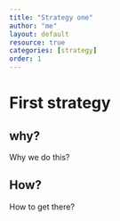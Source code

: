 ```yaml
---
title: "Strategy one"
author: "me"
layout: default
resource: true 
categories: [strategy]
order: 1
---
```


# First strategy

## why?
Why we do this?

## How?
How to get there?
